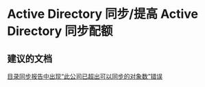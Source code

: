 <properties
    pageTitle="Active Directory 同步/提高 Active Directory 同步配额"
    description="Active Directory 同步/提高 Active Directory 同步配额"
    service="microsoft.activedirectory"
    resource="activedirectory"
    authors="aashu"
    displayOrder=""
    selfHelpType="generic"
    supportTopicIds="32045796"
    resourceTags=""
    productPesIds="14785"
    cloudEnvironments="public"
/>


# Active Directory 同步/提高 Active Directory 同步配额


## **建议的文档**
[目录同步报告中出现“此公司已超出可以同步的对象数”错误](https://support.microsoft.com/kb/2812409)



<!--HONumber=Jul16_HO4-->


